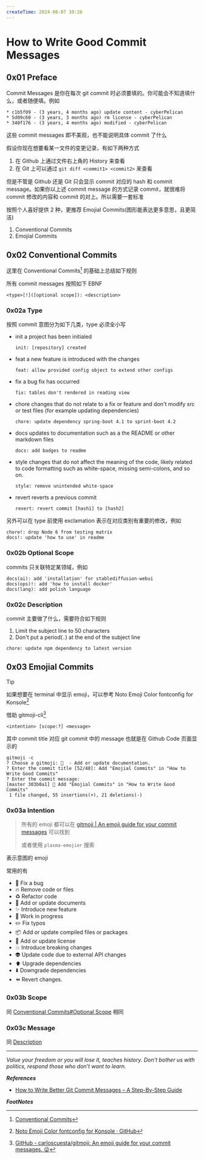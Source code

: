 ```yaml
---
createTime: 2024-06-07 10:26
---
```


# How to Write Good Commit Messages

## 0x01 Preface

Commit Messages 是你在每次 git commit 时必须要填的。你可能会不知道填什么，或者随便填。例如

```
* c1b5f09 - (3 years, 4 months ago) update content - cyberPelican
* 5d09c60 - (3 years, 3 months ago) rm license - cyberPelican
* 340f176 - (3 years, 4 months ago) modified - cyberPelican
```

这些 commit messages 即不美观，也不能说明具体 commit 了什么

假设你现在想要看某一文件的变更记录，有如下两种方式
1. 在 Github 上通过文件右上角的 History 来查看
2. 在 Git 上可以通过 `git diff <commit1> <commit2>` 来查看

但是不管是 Github 还是 Git 只会显示 commit 对应的 hash 和 commit message。如果你以上述 commit message 的方式记录 commit，就很难将 commit 修改的内容和 commit 的对上。所以需要一套标准

按照个人喜好提供 2 种，更推荐 Emojial Commits(图形能表达更多意思，且更简洁)
1. Conventional Commits
2. Emojial Commits

## 0x02 Conventional Commits

这里在 Conventional Commits[^1] 的基础上总结如下规则

所有 commit messages 按照如下 EBNF

```
<type>[!]([optional scope]): <description>
```

### 0x02a Type

按照 commit 意图分为如下几类，type 必须全小写

- init 
	a project has been initialed
	```
	init: [repository] created
	```
- feat 
	a new feature is introduced with the changes
	```
	feat: allow provided config object to extend other configs
	```
- fix
	a bug fix has occurred
	```
	fix: tables don't rendered in reading view 
	```
- chore
	changes that do not relate to a fix or feature and don't modify src or test files (for example updating dependencies)
	```
	chore: update dependency spring-boot 4.1 to sprint-boot 4.2
	```
- docs
	updates to documentation such as a the README or other markdown files
	```
	docs: add badges to readme
	```
- style
	changes that do not affect the meaning of the code, likely related to code formatting such as white-space, missing semi-colons, and so on.
	```
	style: remove unintended white-space
	```
- revert
	reverts a previous commit
	```
	revert: revert commit [hash1] to [hash2]
	```

另外可以在 type 前使用 exclamation 表示在对应类别有重要的修改，例如

```
chore!: drop Node 6 from testing matrix
docs!: update 'how to use' in readme
```

### 0x02b Optional Scope

commits 只关联特定某领域，例如

```
docs(ai): add 'installation' for stablediffusion-webui
docs(ops)!: add 'how to install docker'
docs(lang): add polish language
```

### 0x02c Description

commit 主要做了什么，需要符合如下规则

1. Limit the subject line to 50 characters
2. Don't put a period(`.`) at the end of the subject line

```
chore: update npm dependency to latest version
```

## 0x03 Emojial Commits

> [!tip] 
> 如果想要在 terminal 中显示 emoji，可以参考 Noto Emoji Color fontconfig for Konsole[^3]

借助 gitmoji-cli[^2]

```
<intention> [scope:?] <message>
```

其中 commit title 对应 git commit 中的 message 也就是在 Github Code 页面显示的

```
gitmoji -c
? Choose a gitmoji: 📝  - Add or update documentation.
? Enter the commit title [52/48]: Add "Emojial Commits" in "How to Write Good Commits"
? Enter the commit message:
[master 303b0a1] 📝 Add "Emojial Commits" in "How to Write Good Commits"
 1 file changed, 55 insertions(+), 21 deletions(-)
```

### 0x03a Intention

> 所有的 emoji 都可以在 [gitmoji | An emoji guide for your commit messages](https://gitmoji.dev/) 可以找到
> 
> 或者使用 `plasma-emojier` 搜索

表示意图的 emoji

常用的有
- 🐛 Fix a bug 
- 🔥 Remove code or files
- ♻️ Refactor code
- 📝 Add or update documents
- ✨ Introduce new feature
- 🚧 Work in progress
- ✏️ Fix typos
- 📦️ Add or update compiled files or packages
- 📄 Add or update license
- 💥 Introduce breaking changes
- 👽️ Update code due to external API changes
- ⬆️ Upgrade dependencies
- ⬇️ Downgrade dependencies
- ⏪️ Revert changes.
  
### 0x03b Scope

同 [Conventional Commits#Optional Scope](#Optional%20Scope) 相同

### 0x03c Message

同 [Description](#Description)

---
*Value your freedom or you will lose it, teaches history. Don't bother us with politics, respond those who don't want to learn.*

***References***

- [How to Write Better Git Commit Messages – A Step-By-Step Guide](https://www.freecodecamp.org/news/how-to-write-better-git-commit-messages/)

***FootNotes***

[^1]:[Conventional Commits](https://www.conventionalcommits.org/en/v1.0.0-beta.4/)
[^2]:[GitHub - carloscuesta/gitmoji: An emoji guide for your commit messages. 😜](https://github.com/carloscuesta/gitmoji?tab=readme-ov-file)
[^3]:[Noto Emoji Color fontconfig for Konsole · GitHub](https://gist.github.com/IgnoredAmbience/7c99b6cf9a8b73c9312a71d1209d9bbb)


